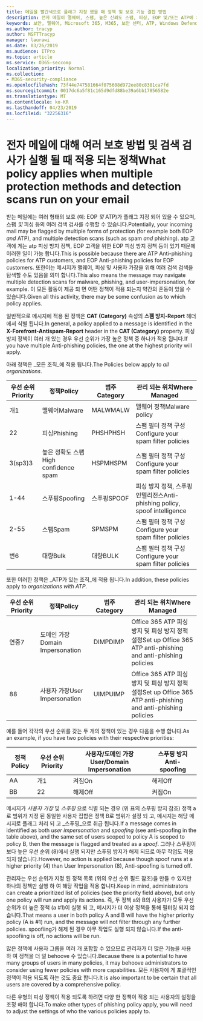 ```yaml
---
title: 메일을 빨간색으로 플래그 지정 했을 때 정책 및 보호 기능 결합 방법
description: 전자 메일이 맬웨어, 스팸, 높은 신뢰도 스팸, 피싱, EOP 및/또는 ATP에 의해 대량으로 표시 될 때 적용 되는 정책 및 수행 해야 하는 작업을 설명 합니다.
keywords: 보안, 맬웨어, Microsoft 365, M365, 보안 센터, ATP, Windows Defender atp, Office 365 atp, Azure ATP
ms.author: tracyp
author: MSFTTracyp
manager: laurawi
ms.date: 03/26/2019
ms.audience: ITPro
ms.topic: article
ms.service: O365-seccomp
localization_priority: Normal
ms.collection:
- M365-security-compliance
ms.openlocfilehash: 73f44e747581664f075608d972ee80c8381ca7fd
ms.sourcegitcommit: 0017dc6a5f81c165d9dfd88be39a6bb17856582e
ms.translationtype: MT
ms.contentlocale: ko-KR
ms.lasthandoff: 04/23/2019
ms.locfileid: "32256316"
---
```

# <a name="what-policy-applies-when-multiple-protection-methods-and-detection-scans-run-on-your-email"></a><span data-ttu-id="89369-104">전자 메일에 대해 여러 보호 방법 및 검색 검사가 실행 될 때 적용 되는 정책</span><span class="sxs-lookup"><span data-stu-id="89369-104">What policy applies when multiple protection methods and detection scans run on your email</span></span>

<span data-ttu-id="89369-105">받는 메일에는 여러 형태의 보호 (예: EOP *및* ATP)가 플래그 지정 되어 있을 수 있으며, 스팸 *및* 피싱 등의 여러 검색 검사를 수행할 수 있습니다.</span><span class="sxs-lookup"><span data-stu-id="89369-105">Potentially, your incoming mail may be flagged by multiple forms of protection (for example both EOP *and* ATP), and multiple detection scans (such as spam *and* phishing).</span></span> <span data-ttu-id="89369-106">atp 고객에 게는 atp 피싱 방지 정책, EOP 고객을 위한 EOP 피싱 방지 정책 등이 있기 때문에 이러한 일이 가능 합니다.</span><span class="sxs-lookup"><span data-stu-id="89369-106">This is possible because there are ATP Anti-phishing policies for ATP customers, and EOP Anti-phishing policies for EOP customers.</span></span> <span data-ttu-id="89369-107">또한이는 메시지가 맬웨어, 피싱 및 사용자 가장을 위해 여러 검색 검색을 탐색할 수도 있음을 의미 합니다.</span><span class="sxs-lookup"><span data-stu-id="89369-107">This also means the message may navigate multiple detection scans for malware, phishing, and user-impersonation, for example.</span></span> <span data-ttu-id="89369-108">이 모든 활동이 제공 되 면 어떤 정책이 적용 되는지 약간의 혼동이 있을 수 있습니다.</span><span class="sxs-lookup"><span data-stu-id="89369-108">Given all this activity, there may be some confusion as to which policy applies.</span></span>

<span data-ttu-id="89369-109">일반적으로 메시지에 적용 된 정책은 **CAT (Category)** 속성의 **스팸 방지-Report** 헤더에서 식별 됩니다.</span><span class="sxs-lookup"><span data-stu-id="89369-109">In general, a policy applied to a message is identified in the **X-Forefront-Antispam-Report** header in the **CAT (Category)** property.</span></span> <span data-ttu-id="89369-110">피싱 방지 정책이 여러 개 있는 경우 우선 순위가 가장 높은 정책 중 하나가 적용 됩니다.</span><span class="sxs-lookup"><span data-stu-id="89369-110">If you have multiple Anti-phishing policies, the one at the highest priority will apply.</span></span>

<span data-ttu-id="89369-111">아래 정책은 _모든 조직_에 적용 됩니다.</span><span class="sxs-lookup"><span data-stu-id="89369-111">The Policies below apply to _all organizations_.</span></span>

|<span data-ttu-id="89369-112">우선 순위</span><span class="sxs-lookup"><span data-stu-id="89369-112">Priority</span></span> |<span data-ttu-id="89369-113">정책</span><span class="sxs-lookup"><span data-stu-id="89369-113">Policy</span></span>  |<span data-ttu-id="89369-114">범주</span><span class="sxs-lookup"><span data-stu-id="89369-114">Category</span></span>  |<span data-ttu-id="89369-115">관리 되는 위치</span><span class="sxs-lookup"><span data-stu-id="89369-115">Where Managed</span></span> |
|---------|---------|---------|---------|
|<span data-ttu-id="89369-116">개</span><span class="sxs-lookup"><span data-stu-id="89369-116">1</span></span>     | <span data-ttu-id="89369-117">맬웨어</span><span class="sxs-lookup"><span data-stu-id="89369-117">Malware</span></span>      | <span data-ttu-id="89369-118">MALW</span><span class="sxs-lookup"><span data-stu-id="89369-118">MALW</span></span>      | <span data-ttu-id="89369-119">맬웨어 정책</span><span class="sxs-lookup"><span data-stu-id="89369-119">Malware policy</span></span>   |
|<span data-ttu-id="89369-120">2</span><span class="sxs-lookup"><span data-stu-id="89369-120">2</span></span>     | <span data-ttu-id="89369-121">피싱</span><span class="sxs-lookup"><span data-stu-id="89369-121">Phishing</span></span>     | <span data-ttu-id="89369-122">PHSH</span><span class="sxs-lookup"><span data-stu-id="89369-122">PHSH</span></span>     | <span data-ttu-id="89369-123">스팸 필터 정책 구성</span><span class="sxs-lookup"><span data-stu-id="89369-123">Configure your spam filter policies</span></span>     |
|<span data-ttu-id="89369-124">3(sp3)</span><span class="sxs-lookup"><span data-stu-id="89369-124">3</span></span>     | <span data-ttu-id="89369-125">높은 정확도 스팸</span><span class="sxs-lookup"><span data-stu-id="89369-125">High confidence spam</span></span>      | <span data-ttu-id="89369-126">HSPM</span><span class="sxs-lookup"><span data-stu-id="89369-126">HSPM</span></span>        | <span data-ttu-id="89369-127">스팸 필터 정책 구성</span><span class="sxs-lookup"><span data-stu-id="89369-127">Configure your spam filter policies</span></span>        |
|<span data-ttu-id="89369-128">1-4</span><span class="sxs-lookup"><span data-stu-id="89369-128">4</span></span>     | <span data-ttu-id="89369-129">스푸핑</span><span class="sxs-lookup"><span data-stu-id="89369-129">Spoofing</span></span>        | <span data-ttu-id="89369-130">스푸핑</span><span class="sxs-lookup"><span data-stu-id="89369-130">SPOOF</span></span>        | <span data-ttu-id="89369-131">피싱 방지 정책, 스푸핑 인텔리전스</span><span class="sxs-lookup"><span data-stu-id="89369-131">Anti-phishing policy, spoof intelligence</span></span>        |
|<span data-ttu-id="89369-132">2-5</span><span class="sxs-lookup"><span data-stu-id="89369-132">5</span></span>     | <span data-ttu-id="89369-133">스팸</span><span class="sxs-lookup"><span data-stu-id="89369-133">Spam</span></span>         | <span data-ttu-id="89369-134">SPM</span><span class="sxs-lookup"><span data-stu-id="89369-134">SPM</span></span>         | <span data-ttu-id="89369-135">스팸 필터 정책 구성</span><span class="sxs-lookup"><span data-stu-id="89369-135">Configure your spam filter policies</span></span>         |
|<span data-ttu-id="89369-136">번</span><span class="sxs-lookup"><span data-stu-id="89369-136">6</span></span>     | <span data-ttu-id="89369-137">대량</span><span class="sxs-lookup"><span data-stu-id="89369-137">Bulk</span></span>         | <span data-ttu-id="89369-138">대량</span><span class="sxs-lookup"><span data-stu-id="89369-138">BULK</span></span>        | <span data-ttu-id="89369-139">스팸 필터 정책 구성</span><span class="sxs-lookup"><span data-stu-id="89369-139">Configure your spam filter policies</span></span>         |

<span data-ttu-id="89369-140">또한 이러한 정책은 _ATP가 있는 조직_에 적용 됩니다.</span><span class="sxs-lookup"><span data-stu-id="89369-140">In addition, these policies apply to _organizations with ATP_.</span></span>

|<span data-ttu-id="89369-141">우선 순위</span><span class="sxs-lookup"><span data-stu-id="89369-141">Priority</span></span> |<span data-ttu-id="89369-142">정책</span><span class="sxs-lookup"><span data-stu-id="89369-142">Policy</span></span>  |<span data-ttu-id="89369-143">범주</span><span class="sxs-lookup"><span data-stu-id="89369-143">Category</span></span>  |<span data-ttu-id="89369-144">관리 되는 위치</span><span class="sxs-lookup"><span data-stu-id="89369-144">Where Managed</span></span> |
|---------|---------|---------|---------|
|<span data-ttu-id="89369-145">연중</span><span class="sxs-lookup"><span data-stu-id="89369-145">7</span></span>     | <span data-ttu-id="89369-146">도메인 가장</span><span class="sxs-lookup"><span data-stu-id="89369-146">Domain Impersonation</span></span>         | <span data-ttu-id="89369-147">DIMP</span><span class="sxs-lookup"><span data-stu-id="89369-147">DIMP</span></span>         | <span data-ttu-id="89369-148">Office 365 ATP 피싱 방지 및 피싱 방지 정책 설정</span><span class="sxs-lookup"><span data-stu-id="89369-148">Set up Office 365 ATP anti-phishing and anti-phishing policies</span></span>        |
|<span data-ttu-id="89369-149">8</span><span class="sxs-lookup"><span data-stu-id="89369-149">8</span></span>     | <span data-ttu-id="89369-150">사용자 가장</span><span class="sxs-lookup"><span data-stu-id="89369-150">User Impersonation</span></span>        | <span data-ttu-id="89369-151">UIMP</span><span class="sxs-lookup"><span data-stu-id="89369-151">UIMP</span></span>         | <span data-ttu-id="89369-152">Office 365 ATP 피싱 방지 및 피싱 방지 정책 설정</span><span class="sxs-lookup"><span data-stu-id="89369-152">Set up Office 365 ATP anti-phishing and anti-phishing policies</span></span>         |

<span data-ttu-id="89369-153">예를 들어 각각의 우선 순위를 갖는 두 개의 정책이 있는 경우 다음을 수행 합니다.</span><span class="sxs-lookup"><span data-stu-id="89369-153">As an example, if you have two policies with their respective priorities:</span></span>

|<span data-ttu-id="89369-154">정책</span><span class="sxs-lookup"><span data-stu-id="89369-154">Policy</span></span>  |<span data-ttu-id="89369-155">우선 순위</span><span class="sxs-lookup"><span data-stu-id="89369-155">Priority</span></span>  |<span data-ttu-id="89369-156">사용자/도메인 가장</span><span class="sxs-lookup"><span data-stu-id="89369-156">User/Domain Impersonation</span></span>  |<span data-ttu-id="89369-157">스푸핑 방지</span><span class="sxs-lookup"><span data-stu-id="89369-157">Anti-spoofing</span></span>  |
|---------|---------|---------|---------|
|<span data-ttu-id="89369-158">A</span><span class="sxs-lookup"><span data-stu-id="89369-158">A</span></span>     | <span data-ttu-id="89369-159">개</span><span class="sxs-lookup"><span data-stu-id="89369-159">1</span></span>        | <span data-ttu-id="89369-160">켜짐</span><span class="sxs-lookup"><span data-stu-id="89369-160">On</span></span>        |<span data-ttu-id="89369-161">해제</span><span class="sxs-lookup"><span data-stu-id="89369-161">Off</span></span>         |
|<span data-ttu-id="89369-162">B</span><span class="sxs-lookup"><span data-stu-id="89369-162">B</span></span>     | <span data-ttu-id="89369-163">2</span><span class="sxs-lookup"><span data-stu-id="89369-163">2</span></span>        | <span data-ttu-id="89369-164">해제</span><span class="sxs-lookup"><span data-stu-id="89369-164">Off</span></span>        | <span data-ttu-id="89369-165">켜짐</span><span class="sxs-lookup"><span data-stu-id="89369-165">On</span></span>        |

<span data-ttu-id="89369-166">메시지가 _사용자 가장_ 및 _스푸핑_ 으로 식별 되는 경우 (위 표의 스푸핑 방지 참조) 정책 a로 범위가 지정 된 동일한 사용자 집합은 정책 B로 범위가 설정 되 고, 메시지는 해당 메시지로 플래그 처리 되 고 _스푸핑_으로 취급 됩니다.</span><span class="sxs-lookup"><span data-stu-id="89369-166">If a message comes in identified as both _user impersonation_ and _spoofing_ (see anti-spoofing in the table above), and the same set of users scoped to policy A is scoped to policy B, then the message is flagged and treated as a _spoof_.</span></span> <span data-ttu-id="89369-167">그러나 스푸핑이 보다 높은 우선 순위 (8)에서 실행 되지만 스푸핑 방지가 해제 되므로 아무 작업도 적용 되지 않습니다.</span><span class="sxs-lookup"><span data-stu-id="89369-167">However, no action is applied because though spoof runs at a higher priority (4) than User Impersonation (8), Anti-spoofing is turned off.</span></span>

<span data-ttu-id="89369-168">관리자는 우선 순위가 지정 된 정책 목록 (위의 우선 순위 필드 참조)을 만들 수 있지만 하나의 정책만 실행 하 여 해당 작업을 적용 합니다.</span><span class="sxs-lookup"><span data-stu-id="89369-168">Keep in mind, administrators can create a prioritized list of policies (see the priority field above), but only one policy will run and apply its actions.</span></span> <span data-ttu-id="89369-169">즉, 두 정책 a와 B의 사용자가 모두 우선 순위가 더 높은 정책 (a #1)이 실행 되 고, 메시지가 더 이상 정책을 통해 필터링 되지 않습니다.</span><span class="sxs-lookup"><span data-stu-id="89369-169">That means a user in both policy A and B will have the higher priority policy (A is #1) run, and the message will not filter through any further policies.</span></span> <span data-ttu-id="89369-170">spoofiing가 해제 된 경우 아무 작업도 실행 되지 않습니다.</span><span class="sxs-lookup"><span data-stu-id="89369-170">If the anti-spoofiing is off, no actions will be run.</span></span>

<span data-ttu-id="89369-171">많은 정책에 사용자 그룹을 여러 개 포함할 수 있으므로 관리자가 더 많은 기능을 사용 하 여 정책을 더 덜 behoove 수 있습니다.</span><span class="sxs-lookup"><span data-stu-id="89369-171">Because there is a potential to have many groups of users in many policies, it may behoove administrators to consider using fewer policies with more capabilities.</span></span> <span data-ttu-id="89369-172">모든 사용자에 게 포괄적인 정책이 적용 되도록 하는 것도 중요 합니다.</span><span class="sxs-lookup"><span data-stu-id="89369-172">It is also important to be certain that all users are covered by a comprehensive policy.</span></span>

<span data-ttu-id="89369-173">다른 유형의 피싱 정책이 적용 되도록 하려면 다양 한 정책이 적용 되는 사용자의 설정을 조정 해야 합니다.</span><span class="sxs-lookup"><span data-stu-id="89369-173">To make other types of phishing policy apply, you will need to adjust the settings of who the various policies apply to.</span></span>



